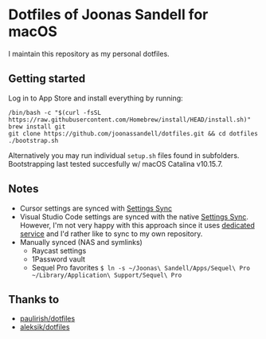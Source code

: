 # Dotfiles of Joonas Sandell for macOS

I maintain this repository as my personal dotfiles.

## Getting started

Log in to App Store and install everything by running:

```
/bin/bash -c "$(curl -fsSL https://raw.githubusercontent.com/Homebrew/install/HEAD/install.sh)"
brew install git
git clone https://github.com/joonassandell/dotfiles.git && cd dotfiles
./bootstrap.sh
```

Alternatively you may run individual `setup.sh` files found in subfolders. Bootstrapping last tested succesfully w/ macOS Catalina v10.15.7.

## Notes

- Cursor settings are synced with [Settings Sync](https://marketplace.visualstudio.com/items?itemName=Shan.code-settings-sync)
- Visual Studio Code settings are synced with the native [Settings Sync](https://code.visualstudio.com/docs/editor/settings-sync). However, I'm not very happy with this approach since it uses [dedicated service](https://code.visualstudio.com/docs/editor/settings-sync#_can-i-use-a-different-backend-or-service-for-settings-sync) and I'd rather like to sync to my own repository.
- Manually synced (NAS and symlinks)
  - Raycast settings
  - 1Password vault
  - Sequel Pro favorites `$ ln -s ~/Joonas\ Sandell/Apps/Sequel\ Pro ~/Library/Application\ Support/Sequel\ Pro`

## Thanks to

- [paulirish/dotfiles](https://github.com/paulirish/dotfiles)
- [aleksik/dotfiles](https://github.com/aleksik/dotfiles)
